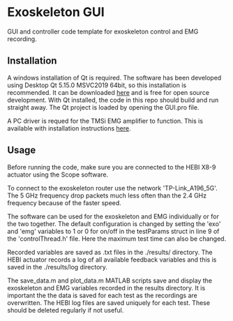 # Exoskeleton GUI

GUI and controller code template for exoskeleton control and EMG recording.

## Installation

A windows installation of Qt is required. The software has been developed using Desktop Qt 5.15.0 MSVC2019 64bit, so this installation is recommended. It can be downloaded [here](https://www.qt.io/download-qt-installer "Qt") and is free for open source development. With Qt installed, the code in this repo should build and run straight away. The Qt project is loaded by opening the GUI.pro file.

A PC driver is requed for the TMSi EMG amplifier to function. This is available with installation instructions [here](https://imperiallondon-my.sharepoint.com/:u:/g/personal/cic12_ic_ac_uk/ERn0UC_GgkpHgZjDrVl7K8YBFMaA9imkvKPAH6oOEbzsug?e=oDHNo9).

## Usage

Before running the code, make sure you are connected to the HEBI X8-9 actuator using the Scope software.

To connect to the exoskeleton router use the network 'TP-Link_A196_5G'. The 5 GHz frequency drop packets much less often than the 2.4 GHz frequency because of the faster speed.

The software can be used for the exoskeleton and EMG individually or for the two together. The default configuration is changed by setting the 'exo' and 'emg' variables to 1 or 0 for on/off in the testParams struct in line 9 of the 'controlThread.h' file. Here the maximum test time can also be changed.

Recorded variables are saved as .txt files in the ./results/ directory. The HEBI actuator records a log of all available feedback variables and this is saved in the ./results/log directory.

The save_data.m and plot_data.m MATLAB scripts save and display the exoskeleton and EMG variables recorded in the results directory. It is important the the data is saved for each test as the recordings are overwritten. The HEBI log files are saved uniquely for each test. These should be deleted regularly if not useful.
